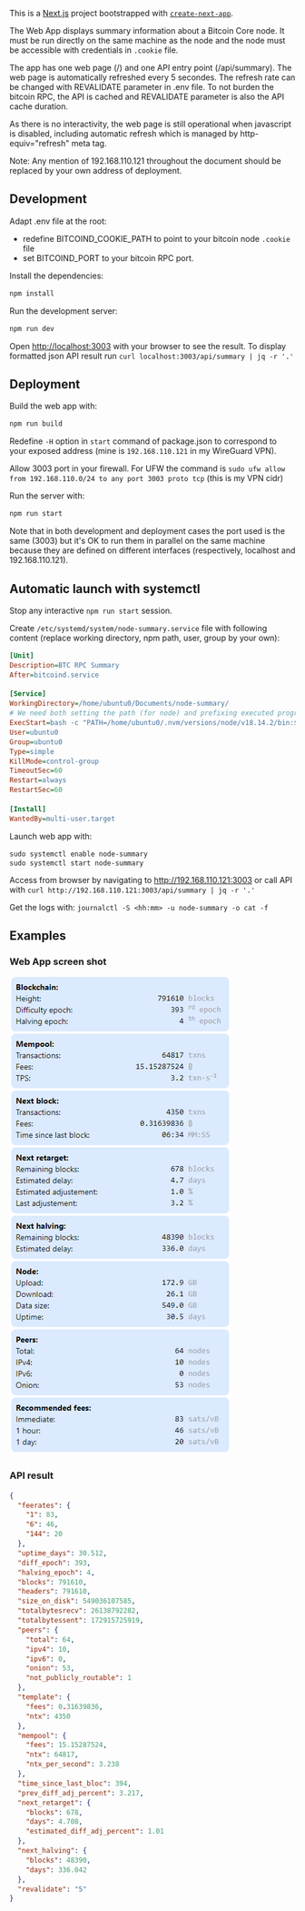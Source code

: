 This is a [Next.js](https://nextjs.org/) project bootstrapped with [`create-next-app`](https://github.com/vercel/next.js/tree/canary/packages/create-next-app).

The Web App displays summary information about a Bitcoin Core node. It must be run directly on the same machine as the node and the node must be accessible with credentials in `.cookie` file.

The app has one web page (/) and one API entry point (/api/summary). The web page is automatically refreshed every 5 secondes. The refresh rate can be changed with REVALIDATE parameter in .env file. To not burden the bitcoin RPC, the API is cached and REVALIDATE parameter is also the API cache duration.

As there is no interactivity, the web page is still operational when javascript is disabled, including automatic refresh which is managed by http-equiv="refresh" meta tag.

Note: Any mention of 192.168.110.121 throughout the document should be replaced by your own address of deployment.

## Development

Adapt .env file at the root:
  - redefine BITCOIND_COOKIE_PATH to point to your bitcoin node `.cookie` file
  - set BITCOIND_PORT to your bitcoin RPC port.

Install the dependencies:
```bash
npm install
```

Run the development server:
```bash
npm run dev
```

Open [http://localhost:3003](http://localhost:3003) with your browser to see the result. To display formatted json API result run `curl localhost:3003/api/summary | jq -r '.'`

## Deployment

Build the web app with:
```bash
npm run build
```

Redefine `-H` option in `start` command of package.json to correspond to your exposed address (mine is `192.168.110.121` in my WireGuard VPN).

Allow 3003 port in your firewall. For UFW the command is `sudo ufw allow from 192.168.110.0/24 to any port 3003 proto tcp` (this is my VPN cidr)

Run the server with:
```bash
npm run start
```

Note that in both development and deployment cases the port used is the same (3003) but it's OK to run them in parallel on the same machine because they are defined on different interfaces (respectively, localhost and 192.168.110.121).

## Automatic launch with systemctl

Stop any interactive `npm run start` session.

Create `/etc/systemd/system/node-summary.service` file with following content (replace working directory, npm path, user, group by your own):
```ini
[Unit]
Description=BTC RPC Summary
After=bitcoind.service

[Service]
WorkingDirectory=/home/ubuntu0/Documents/node-summary/
# We need both setting the path (for node) and prefixing executed program (for npm)
ExecStart=bash -c "PATH=/home/ubuntu0/.nvm/versions/node/v18.14.2/bin:$PATH /home/ubuntu0/.nvm/versions/node/v18.14.2/bin/npm start"
User=ubuntu0
Group=ubuntu0
Type=simple
KillMode=control-group
TimeoutSec=60
Restart=always
RestartSec=60

[Install]
WantedBy=multi-user.target
```

Launch web app with:
```
sudo systemctl enable node-summary
sudo systemctl start node-summary
```

Access from browser by navigating to http://192.168.110.121:3003 or call API with `curl http://192.168.110.121:3003/api/summary | jq -r '.'`

Get the logs with: `journalctl -S <hh:mm> -u node-summary -o cat -f`

## Examples

### Web App screen shot

![](./screen-shot.png)

### API result

```json
{
  "feerates": {
    "1": 83,
    "6": 46,
    "144": 20
  },
  "uptime_days": 30.512,
  "diff_epoch": 393,
  "halving_epoch": 4,
  "blocks": 791610,
  "headers": 791610,
  "size_on_disk": 549036107585,
  "totalbytesrecv": 26138792282,
  "totalbytessent": 172915725919,
  "peers": {
    "total": 64,
    "ipv4": 10,
    "ipv6": 0,
    "onion": 53,
    "not_publicly_routable": 1
  },
  "template": {
    "fees": 0.31639836,
    "ntx": 4350
  },
  "mempool": {
    "fees": 15.15287524,
    "ntx": 64817,
    "ntx_per_second": 3.238
  },
  "time_since_last_bloc": 394,
  "prev_diff_adj_percent": 3.217,
  "next_retarget": {
    "blocks": 678,
    "days": 4.708,
    "estimated_diff_adj_percent": 1.01
  },
  "next_halving": {
    "blocks": 48390,
    "days": 336.042
  },
  "revalidate": "5"
}
```




